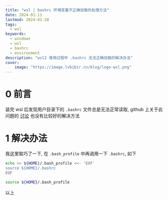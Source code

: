 ```yaml
---
title: "wsl | bashrc 环境变量不正确加载的处理方法"
date: 2024-01-11
lastmod: 2024-01-28
tags:
  - wsl
keywords:
  - windows
  - wsl
  - bashrc
  - environment
description: "wsl2 使用过程中 .bashrc 无法正确加载的解决办法"
cover:
    image: "https://image.lvbibir.cn/blog/logo-wsl.png"
---
```


# 0 前言

装完 wsl 后发现用户目录下的 `.bashrc` 文件总是无法正常读取, github 上关于此问题的 [讨论](https://github.com/microsoft/WSL/issues/3279) 也没有比较好的解决方法

# 1 解决办法

我这里取巧了一下, 在 `.bash_profile` 中再调用一下 `.bashrc`, 如下

```bash
echo >> ${HOME}/.bash_profile <<- 'EOF'
source ${HOME}/.bashrc
EOF

source ${HOME}/.bash_profile
```

以上
